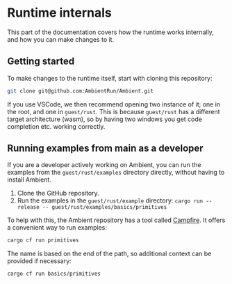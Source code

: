 # Runtime internals

This part of the documentation covers how the runtime works internally,
and how you can make changes to it.

## Getting started

To make changes to the runtime itself, start with cloning this repository:

```sh
git clone git@github.com:AmbientRun/Ambient.git
```

If you use VSCode, we then recommend opening two instance of it; one in the
root, and one in `guest/rust`. This is because `guest/rust` has a different
target architecture (wasm), so by having two windows you get code completion
etc. working correctly.

## Running examples from main as a developer

If you are a developer actively working on Ambient, you can run the examples from the `guest/rust/examples` directory directly, without having to install Ambient.

1. Clone the GitHub repository.
2. Run the examples in the `guest/rust/example` directory: `cargo run --release -- guest/rust/examples/basics/primitives`

To help with this, the Ambient repository has a tool called [Campfire](../runtime_internals/contributing.md#campfire).
It offers a convenient way to run examples:

```sh
cargo cf run primitives
```

The name is based on the end of the path, so additional context can be provided if necessary:

```sh
cargo cf run basics/primitives
```
